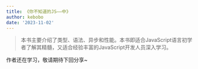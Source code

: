 ```yaml
---
title: 《你不知道的JS——中》
author: kebobo
date: '2023-11-02'
---
```


> 本书主要介绍了类型、语法、异步和性能。本书即适合JavaScript语言初学者了解其精髓，又适合经验丰富的JavaScript开发人员深入学习。

作者还在学习，敬请期待下回分享~
